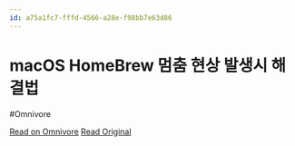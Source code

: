 ```yaml
---
id: a75a1fc7-fffd-4566-a28e-f98bb7e63d86
---
```


# macOS HomeBrew 멈춤 현상 발생시 해결법
#Omnivore

[Read on Omnivore](https://omnivore.app/me/mac-os-home-brew-18dadadc1f6)
[Read Original](https://eight20.tistory.com/42)

